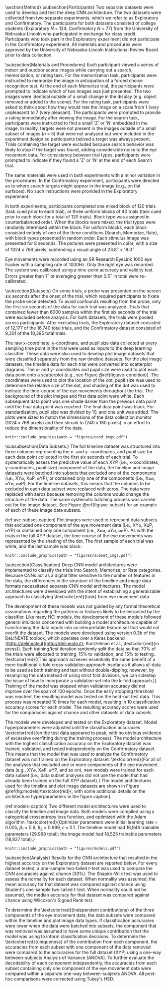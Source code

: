 \section{Method}
\subsection{Participants}
Two separate datasets were used to develop and test the deep CNN architecture. The two datasets were collected from two separate experiments, which we refer to as Exploratory and Confirmatory. The participants for both datasets consisted of college students (Exploratory _N_ = 124; Confirmatory _N_ = 77) from the University of Nebraska-Lincoln who participated in exchange for class credit. Participants who took part in the Exploratory experiment did not participate in the Confirmatory experiment. All materials and procedures were approved by the University of Nebraska-Lincoln Institutional Review Board prior to data collection.

\subsection{Materials and Procedures}
Each participant viewed a series of indoor and outdoor scene images while carrying out a search, memorization, or rating task. For the memorization task, participants were instructed to memorize the image in anticipation of a forced choice recognition test. At the end of each Memorize trial, the participants were prompted to indicate which of two images was just presented. The two images were identical outside of a small change in the display (e.g. object removed or added to the scene). For the rating task, participants were asked to think about how they would rate the image on a scale from 1 (very unpleasant) to 7 (very pleasant). The participants were prompted to provide a rating immediately after viewing the image. For the search task, participants were instructed to find a small 'Z' or 'N' embedded in the image. In reality, targets were not present in the images outside of a small subset of images (_n_ = 5) that were not analyzed but were included in the experiment design so participants belived a target was always present. Trials containing the target were excluded because search behavior was likely to stop if the target was found, adding considerable noise to the eye movement data. For consistency between trial types, participants were prompted to indicate if they found a 'Z' or 'N' at the end of each Search trial.

The same materials were used in both experiments with a minor variation in the procedures. In the Confirmatory experiment, participants were directed as to where search targets might appear in the image (e.g., on flat surfaces). No such instructions were provided in the Exploratory experiment.

In both experiments, participants completed one mixed block of 120 trials (task cued prior to each trial), or three uniform blocks of 40 trials (task cued prior to each block for a total of 120 trials). Block type was assigned  in counterbalanced order. When the blocks were mixed, the trial types were randomly intermixed within the block. For uniform blocks, each block consisted entirely of one of the three conditions (Search, Memorize, Rate), with block types presented in random order. Each stimulus image was presented for 8 seconds. The pictures were presented in color, with a size of 1024 x 768 pixels, subtending a visual angle of 23.8$^{\circ}$ x 18.0$^{\circ}$.

Eye movements were recorded using an SR Research EyeLink 1000 eye tracker with a sampling rate of 1000Hz. Only the right eye was recorded. The system was calibrated using a nine-point accuracy and validity test. Errors greater than 1$^{\circ}$ or averaging greater than 0.5$^{\circ}$ in total were re-calibrated.<!-- When eye movement velocities remained below 30$^{\circ}$/s for 10 consecutive samples, movement offset was detected. -->

\subsection{Datasets}
On some trials, a probe was presented on the screen six seconds after the onset of the trial, which required participants to fixate the probe once detected. To avoid confounds resulting from the probe, only the first six seconds of the data for each trial was analyzed. Trials that contained fewer than 6000 samples within the first six seconds of the trial were excluded before analysis. For both datasets, the trials were pooled across participants. After excluding trials, the Exploratory dataset consisted of 12,177 of the 16,740 total trials, and the Confirmatory dataset consisted of 9,301 of the 10,395 total trials.

The raw x-coordinate, y-coordinate, and pupil size data collected at every sampling time point in the trial were used as inputs to the deep learning classifier. These data were also used to develop plot image datasets that were classified separately from the raw timeline datasets. For the plot image datasets, the timeline data for each trial were converted into scatterplot diagrams. The x- and y- coordinates and pupil size were used to plot each data point onto a scatterplot (e.g., see Figure \@ref(fig:ave-condition)). The coordinates were used to plot the location of the dot, pupil size was used to determine the relative size of the dot, and shading of the dot was used to indicate the time-course of the eye movements throughout the trial. The background of the plot images and first data point were white. Each subsequent data point was one shade darker than the previous data point until the final data point was reached. The final data point was black. For standardization, pupil size was divided by 10, and one unit<!-- pupil size data is reported in arbitrary units http://sr-research.jp/support/EyeLink%201000%20User%20Manual%201.5.0.pdf p.95 --> was added. The plots were sized to match the dimensions of the data collection monitor (1024 x 768 pixels) and then shrunk to (240 x 180 pixels) in an effort to reduce the dimensionality of the data.

<!-- Search Memorize Rate -->
```{r ave-condition, fig.cap = "Each trial was represented as an image. Each sample collected within the trial was plotted as a dot in the image. Pupil size was represented by the size of the dot. The time course of the eye movements was represented by the gradual darkening of the dot over time.", echo = FALSE}
knitr::include_graphics(path = "figures/cond_imgs.pdf")
```

\subsubsection{Data Subsets.}
The full timeline dataset was structured into three columns representing the x- and y- coordinates, and pupil size for each data point collected in the first six seconds of each trial. To systematically assess the predictive value of each XYP (i.e., x-coordinates, y-coordinates, pupil size) component of the data, the timeline and image datasets were batched into subsets that excluded one of the components (i.e., XY$\varnothing$, X$\varnothing$P, $\varnothing$YP), or contained only one of the components (i.e., X$\varnothing\varnothing$, $\varnothing$Y$\varnothing$, $\varnothing\varnothing$P). For the timeline datasets, this means that the columns to be excluded in each data subset were replaced with zeros. The data were replaced with zeros because removing the columns would change the structure of the data. The same systematic batching process was carried out for the image dataset. See Figure \@ref(fig:ave-subset) for an example of each of these image data subsets.

(ref:ave-subset-caption) Plot images were used to represent data subsets that excluded one component of the eye movement data (i.e., XY$\varnothing$, X$\varnothing$P, $\varnothing$YP) or contained only one component (i.e., X$\varnothing\varnothing$, $\varnothing$Y$\varnothing$, $\varnothing\varnothing$P). As with the trials in the full XYP dataset, the time course of the eye movements was represented by the shading of the dot. The first sample of each trial was white, and the last sample was black.

<!-- Image Subset Figures -->
```{r ave-subset, fig.cap = "(ref:ave-subset-caption)", echo = FALSE}
knitr::include_graphics(path = "figures/subset_imgs.pdf")
```

\subsection{Classification}
Deep CNN model architectures were implemented to classify the trials into Search, Memorize, or Rate categories. Because CNNs act as a digital filter sensitive to the number of features in the data, the differences in the structure of the timeline and image data formats necessitated separate CNN model architectures. The model architectures were developed with the intent of establishing a generalizable approach to classifying \textcolor{red}{task} from eye movement data.

The development of these models was not guided by any formal theoretical assumptions regarding the patterns or features likely to be extracted by the classifier. Like many HCI models, the development of these models followed general intuitions concerned with building a model architecture capable of transforming the data inputs into an interpretable feature set that would not overfit the dataset. The models were developed using version 0.3b of the DeLINEATE toolbox, which operates over a Keras backend ([http://delineate.it](http://delineate.it); Kuntzelman et al., \textcolor{red}{in press}). Each training/test iteration randomly split the data so that 70\% of the trials were allocated to training, 15\% to validation, and 15\% to testing. \textcolor{red}{(This approach achieves essentially the same benefit of a more traditional k-fold cross-validation approach insofar as it allows all data to be used as both training and test without double-dipping; however, by resampling the data instead of using strict fold divisions, we can sidestep the issue of how to incorporate a validation set into the k-fold approach.)} Training of the model was stopped when validation accuracy did not improve over the span of 100 epochs. Once the early stopping threshold was reached, the resulting model was tested on the held-out test data. This process was repeated 10 times for each model, resulting in 10 classification accuracy scores for each model. The resulting accuracy scores were used for the comparisons against chance and other datasets or data subsets.

The models were developed and tested on the Exploratory dataset. Model hyperparameters were adjusted until the classification accuracies \textcolor{red}{on the test data appeared to peak, with no obvious evidence of excessive overfitting during the training process}. The model architecture with the highest classification accuracy on the Exploratory dataset was trained, validated, and tested independently on the Confirmatory dataset. This means that the model that was used to analyze the Confirmatory dataset was not trained on the Exploratory dataset. \textcolor{red}{For all of the analyses that excluded one or more components of the eye movement data (e.g., XY$\varnothing$, X$\varnothing$P, $\varnothing$YP, and so on), new models were trained for each data subset (i.e., data subset analyses did not use the model that had already been trained on the full XYP dataset).} The model architectures used for the timeline and plot image datasets are shown in Figure \@ref(fig:models)\textcolor{red}{, with some additional details on the architecture hyperparameters in the figure caption}.

(ref:models-caption) Two different model architectures were used to classify the timeline and image data. Both models were compiled using a categorical crossentropy loss function, and optimized with the Adam algorithm. \textcolor{red}{Optimizer parameters were initial learning rate = 0.005, $\beta$$_1$ = 0.9, $\beta$$_2$ = 0.999, $\epsilon$ = 0.1. The timeline model had 16,946 trainable parameters (29,998 total); the image model had 18,525 trainable parameters (18,827 total).}

<!-- Models -->
```{r models, fig.cap = "(ref:models-caption)", echo = FALSE}
knitr::include_graphics(path = "figures/models.pdf")
```

\subsection{Analysis}
Results for the CNN architecture that resulted in the highest accuracy on the Exploratory dataset are reported below. For every dataset tested, a one-sample two-tailed _t_-test was used to compare the CNN accuracies against chance (33\%). The Shapiro-Wilk test was used to assess the normality for each dataset. When normality was assumed, the mean accuracy for that dataset was compared against chance using Student's one-sample two-tailed _t_-test. When normality could not be assumed, the median accuracy for that dataset was compared against chance using Wilcoxon's Signed Rank test.

To determine the \textcolor{red}{independent contributions} of the three components of the eye movement data, the data subsets were compared within the timeline and plot image data types. If classification accuracies were lower when the data were batched into subsets, the component that was removed was assumed to have some unique contribution that the model was using to inform classification decisions. To determine the \textcolor{red}{uniqueness} of the contribution from each component, the accuracies from each subset with one component of the data removed were compared to the accuracies for the full dataset (XYP) using a one-way between-subjects Analysis of Variance (ANOVA). To further evaluate the decodability of each component independently, the accuracies from each subset containing only one component of the eye movement data were compared within a separate one-way between-subjects ANOVA. All post-hoc comparisons were corrected using Tukey's HSD.
